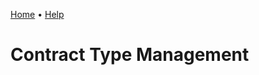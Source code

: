 [Home](https://cityssm.github.io/sunrise-cms/)
•
[Help](https://cityssm.github.io/sunrise-cms/docs/)

# Contract Type Management
